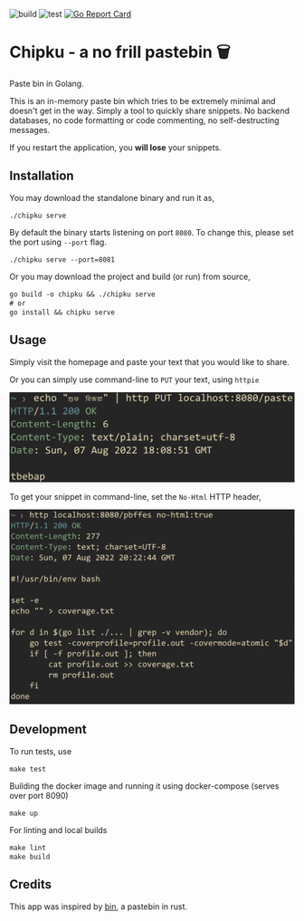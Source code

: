 ![build](https://github.com/abhi-g80/chipku/actions/workflows/build.yml/badge.svg)
![test](https://github.com/abhi-g80/chipku/actions/workflows/test.yml/badge.svg)
[![Go Report Card](https://goreportcard.com/badge/github.com/abhi-g80/chipku)](https://goreportcard.com/report/github.com/abhi-g80/chipku)

Chipku - a no frill pastebin 🗑️
==============================
Paste bin in Golang.

This is an in-memory paste bin which tries to be extremely minimal and doesn't get in the way. Simply a tool to quickly share snippets. No backend databases, no code formatting or code commenting, no self-destructing messages.

If you restart the application, you **will lose** your snippets.


Installation
------------

You may download the standalone binary and run it as,

    ./chipku serve

By default the binary starts listening on port `8080`. To change this, please set the port using `--port` flag.

    ./chipku serve --port=8081

Or you may download the project and build (or run) from source,

    go build -o chipku && ./chipku serve
    # or
    go install && chipku serve

Usage
-----

Simply visit the homepage and paste your text that you would like to share.

Or you can simply use command-line to `PUT` your text, using `httpie`

![httpie](docs/httpie.png "httpie")

To get your snippet in command-line, set the `No-Html` HTTP header,

![httpie-get](docs/httpie-get.png "httpie-get")


Development
------------

To run tests, use

    make test

Building the docker image and running it using docker-compose (serves over port 8090)

    make up

For linting and local builds

    make lint
    make build


Credits
-------

This app was inspired by [bin](https://github.com/w4/bin), a pastebin in rust.
